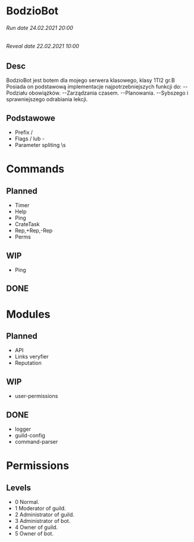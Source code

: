 # BodzioBot

###### Run date 24.02.2021 20:00
###### Reveal date 22.02.2021 10:00
## Desc
BodzioBot jest botem dla mojego serwera klasowego, klasy 1TI2 gr.B
Posiada on podstawową implementacje najpotrzebniejszych funkcji do: 
--Podziału obowiążków.
--Zarządzania czasem.
--Planowania.
--Sybszego i sprawniejszego odrabiania lekcji.

## Podstawowe
- Prefix /
- Flags / lub -
- Parameter spliting \s

# Commands

## Planned
- Timer
- Help
- Ping
- CrateTask
- Rep,+Rep,-Rep
- Perms

## WIP 
- Ping

## DONE

# Modules

## Planned
- API
- Links veryfier
- Reputation

## WIP 
- user-permissions

## DONE
- logger
- guild-config
- command-parser


# Permissions
## Levels
- 0 Normal.
- 1 Moderator of guild.
- 2 Administrator of guild.
- 3 Administrator of bot.
- 4 Owner of guild.
- 5 Owner of bot.
